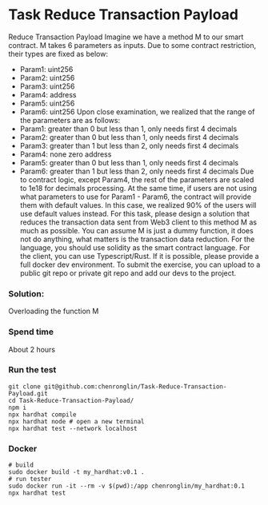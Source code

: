 # Task Reduce Transaction Payload

Reduce Transaction Payload
Imagine we have a method M to our smart contract. M takes 6 parameters as inputs. Due to some contract restriction, their types are fixed as below:
- Param1: uint256
- Param2: uint256
- Param3: uint256
- Param4: address
- Param5: uint256
- Param6: uint256
Upon close examination, we realized that the range of the parameters are as follows:
- Param1: greater than 0 but less than 1, only needs first 4 decimals
- Param2: greater than 0 but less than 1, only needs first 4 decimals
- Param3: greater than 1 but less than 2, only needs first 4 decimals
- Param4: none zero address
- Param5: greater than 0 but less than 1, only needs first 4 decimals
- Param6: greater than 1 but less than 2, only needs first 4 decimals
Due to contract logic, except Param4, the rest of the parameters are scaled to 1e18 for decimals processing. At the same time, if users are not using what parameters to use for Param1 - Param6, the contract will provide them with default values. In this case, we realized 90% of the users will use default values instead.
For this task, please design a solution that reduces the transaction data sent from Web3 client to this method M as much as possible. You can assume M is just a dummy function, it does not do anything, what matters is the transaction data reduction.
For the language, you should use solidity as the smart contract language. For the client, you can use Typescript/Rust. If it is possible, please provide a full docker dev environment.
To submit the exercise, you can upload to a public git repo or private git repo and add our devs to the project.


### Solution:
Overloading the function M

### Spend time
About 2 hours

### Run the test
```shell
git clone git@github.com:chenronglin/Task-Reduce-Transaction-Payload.git
cd Task-Reduce-Transaction-Payload/
npm i
npx hardhat compile
npx hardhat node # open a new terminal
npx hardhat test --network localhost
```

### Docker
```shell
# build
sudo docker build -t my_hardhat:v0.1 .
# run tester
sudo docker run -it --rm -v $(pwd):/app chenronglin/my_hardhat:0.1
npx hardhat test
```

